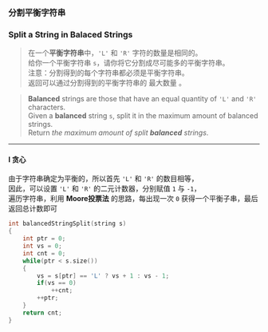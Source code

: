 ### 分割平衡字符串
### Split a String in Balaced Strings

> 在一个**平衡字符串**中，`'L'` 和 `'R'` 字符的数量是相同的。  
> 给你一个平衡字符串 `s`，请你将它分割成尽可能多的平衡字符串。  
> 注意：分割得到的每个字符串都必须是平衡字符串。  
> 返回可以通过分割得到的平衡字符串的 最大数量 。  

> **Balanced** strings are those that have an equal quantity of `'L'` and `'R'` characters.  
> Given a **balanced** string `s`, split it in the maximum amount of balanced strings.  
> Return *the maximum amount of split **balanced** strings*.  

----------

#### I 贪心

由于字符串确定为平衡的，所以首先 `'L'` 和 `'R'` 的数目相等，  
因此，可以设置 `'L'` 和 `'R'` 的二元计数器，分别赋值 `1` 与 `-1`，  
遍历字符串，利用 **Moore投票法** 的思路，每出现一次 `0` 获得一个平衡子串，最后返回总计数即可

```cpp
int balancedStringSplit(string s) 
{
    int ptr = 0;
    int vs = 0;
    int cnt = 0;
    while(ptr < s.size())
    {
        vs = s[ptr] == 'L' ? vs + 1 : vs - 1;
        if(vs == 0)
            ++cnt;
        ++ptr;
    }
    return cnt;
}
```
